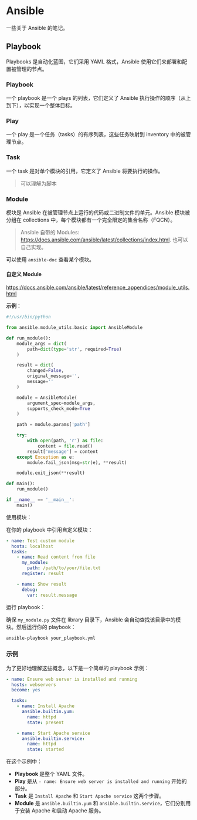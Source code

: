 # Ansible

一些关于 Ansible 的笔记。

## Playbook

Playbooks 是自动化蓝图，它们采用 YAML 格式，Ansible 使用它们来部署和配置被管理的节点。

### Playbook

一个 playbook 是一个 plays 的列表，它们定义了 Ansible 执行操作的顺序（从上到下），以实现一个整体目标。

### Play

一个 play 是一个任务（tasks）的有序列表，这些任务映射到 inventory 中的被管理节点。

### Task

一个 task 是对单个模块的引用，它定义了 Ansible 将要执行的操作。

> 可以理解为脚本

### Module

模块是 Ansible 在被管理节点上运行的代码或二进制文件的单元。Ansible 模块被分组在 collections 中，每个模块都有一个完全限定的集合名称（FQCN）。

> Ansible 自带的 Modules: https://docs.ansible.com/ansible/latest/collections/index.html. 也可以自己实现。

可以使用 `ansible-doc` 查看某个模块。

#### 自定义 Module

https://docs.ansible.com/ansible/latest/reference_appendices/module_utils.html

**示例**：

```py
#!/usr/bin/python

from ansible.module_utils.basic import AnsibleModule

def run_module():
    module_args = dict(
        path=dict(type='str', required=True)
    )

    result = dict(
        changed=False,
        original_message='',
        message=''
    )

    module = AnsibleModule(
        argument_spec=module_args,
        supports_check_mode=True
    )

    path = module.params['path']

    try:
        with open(path, 'r') as file:
            content = file.read()
        result['message'] = content
    except Exception as e:
        module.fail_json(msg=str(e), **result)

    module.exit_json(**result)

def main():
    run_module()

if __name__ == '__main__':
    main()
```

使用模块：

在你的 playbook 中引用自定义模块：

```yaml
- name: Test custom module
  hosts: localhost
  tasks:
    - name: Read content from file
      my_module:
        path: /path/to/your/file.txt
      register: result

    - name: Show result
      debug:
        var: result.message
```

运行 playbook：

确保 `my_module.py` 文件在 library 目录下，Ansible 会自动查找该目录中的模块。然后运行你的 playbook：
```sh
ansible-playbook your_playbook.yml
```

### 示例

为了更好地理解这些概念，以下是一个简单的 playbook 示例：

```yaml
- name: Ensure web server is installed and running
  hosts: webservers
  become: yes

  tasks:
    - name: Install Apache
      ansible.builtin.yum:
        name: httpd
        state: present

    - name: Start Apache service
      ansible.builtin.service:
        name: httpd
        state: started
```

在这个示例中：

- **Playbook** 是整个 YAML 文件。
- **Play** 是从 `- name: Ensure web server is installed and running` 开始的部分。
- **Task** 是 `Install Apache` 和 `Start Apache service` 这两个步骤。
- **Module** 是 `ansible.builtin.yum` 和 `ansible.builtin.service`，它们分别用于安装 Apache 和启动 Apache 服务。

